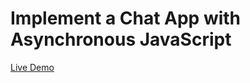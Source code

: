 # Implement a Chat App with Asynchronous JavaScript

[Live Demo](https://chat-app-mahmoud.netlify.app/)
